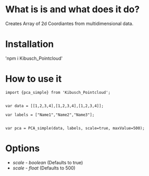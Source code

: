 # What is is and what does it do?

Creates Array of 2d Coordiantes from multidimensional data.

# Installation

'npm i Kibusch_Pointcloud'

# How to use it


```
import {pca_simple} from 'Kibusch_Pointcloud';


var data = [[1,2,3,4],[1,2,3,4],[1,2,3,4]];

var labels = ["Name1","Name2","Name3"];


var pca = PCA_simple(data, labels, scale=true, maxValue=500);
```



# Options 

* *scale* - _boolean_ (Defaults to true)
* *scale* - _float_ (Defaults to 500)
